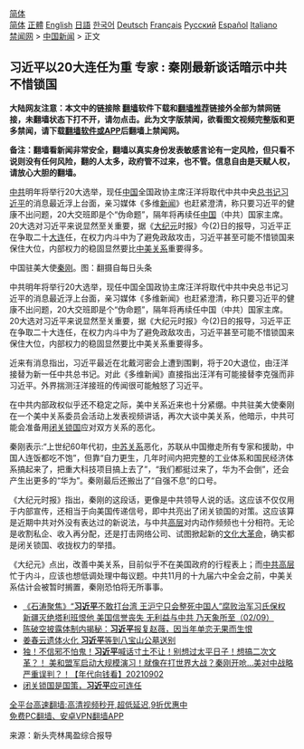  <!-- 面包屑导航 --> <div class="breadcrumb"><!-- GTranslate: https://gtranslate.io/ -->  <div class="switcher notranslate">  <div class="selected">  <a href="#" onclick="return false;"> 简体</a>  </div>  <div class="option">  <a href="https://www.bannedbook.org" onclick="doGTranslate('zh-CN|zh-CN');jQuery('div.switcher div.selected a').html(jQuery(this).html());return false;" title="简体中文" class="nturl selected"> 简体</a>  <a href="https://www.bannedbook.org/zh-tw/" onclick="doGTranslate('zh-CN|zh-TW');jQuery('div.switcher div.selected a').html(jQuery(this).html());return false;" title="繁體中文" class="nturl"> 正體</a>  <a href="https://www.bannedbook.org/en/" onclick="doGTranslate('zh-CN|en');jQuery('div.switcher div.selected a').html(jQuery(this).html());return false;" title="English" class="nturl"> English</a>  <a href="https://www.bannedbook.org/ja/" onclick="doGTranslate('zh-CN|ja');jQuery('div.switcher div.selected a').html(jQuery(this).html());return false;" title="日本語" class="nturl"> 日語</a>  <a href="https://www.bannedbook.org/ko/" onclick="doGTranslate('zh-CN|ko');jQuery('div.switcher div.selected a').html(jQuery(this).html());return false;" title="한국어" class="nturl"> 한국어</a>  <a href="https://www.bannedbook.org/de/" onclick="doGTranslate('zh-CN|de');jQuery('div.switcher div.selected a').html(jQuery(this).html());return false;" title="Deutsch" class="nturl"> Deutsch</a>  <a href="https://www.bannedbook.org/fr/" onclick="doGTranslate('zh-CN|fr');jQuery('div.switcher div.selected a').html(jQuery(this).html());return false;" title="Français" class="nturl"> Français</a>  <a href="https://www.bannedbook.org/ru/" onclick="doGTranslate('zh-CN|ru');jQuery('div.switcher div.selected a').html(jQuery(this).html());return false;" title="Русский" class="nturl"> Русский</a>  <a href="https://www.bannedbook.org/es/" onclick="doGTranslate('zh-CN|es');jQuery('div.switcher div.selected a').html(jQuery(this).html());return false;" title="Español" class="nturl"> Español</a>  <a href="https://www.bannedbook.org/it/" onclick="doGTranslate('zh-CN|it');jQuery('div.switcher div.selected a').html(jQuery(this).html());return false;" title="Italiano" class="nturl"> Italiano</a>  </div>  </div>      <div class='breadcrumb-sub'><!-- Breadcrumb NavXT 6.3.0 --> <a href="https://www.bannedbook.org/" class="home">禁闻网</a> &gt; <a href="https://www.bannedbook.org/bnews/cnnews/" class="category">中国新闻</a> &gt; 正文</div></div><h2>习近平以20大连任为重 专家 : 秦刚最新谈话暗示中共不惜锁国</h2> <p class="notice"><b>大陆网友注意：本文中的链接除 <a href="https://github.com/bannedbook/fanqiang" >翻墙</a>软件下载和<a href="https://github.com/killgcd/justmysocks/blob/master/README.md">翻墙推荐</a>链接外全部为禁网链接，未翻墙状态下打不开，请勿点击。此为文字版禁闻，欲看图文视频完整版和更多禁闻，请下载<a href="https://github.com/bannedbook/fanqiang">翻墙软件或APP</a>后翻墙上禁闻网。</p><p>备注：翻墙看新闻非常安全，翻墙以真实身份发表敏感言论有一定风险，但只看不说则没有任何风险，翻的人太多，政府管不过来，也不管。信息自由是天赋人权，请放心大胆的翻墙。</b></p>  <div class="entry"> <p id="summary"><a href="https://www.bannedbook.org/bnews/tag/%e4%b8%ad%e5%85%b1/" class="st_tag internal_tag" rel="tag" title="标签 中共 下的日志">中共</a>明年将举行20大选举，现任<span class='wp_keywordlink_affiliate'><a href="https://www.bannedbook.org/" title="中国" target="_blank">中国</a></span>全国政协主席汪洋将取代中共中央<a href="https://www.bannedbook.org/bnews/tag/%E6%80%BB%E4%B9%A6%E8%AE%B0/" class="st_tag internal_tag" rel="tag" title="标签 总书记 下的日志">总书记</a><a href="https://www.bannedbook.org/bnews/tag/%e4%b9%a0%e8%bf%91%e5%b9%b3/" class="st_tag internal_tag" rel="tag" title="标签 习近平 下的日志">习近平</a>的消息最近浮上台面，亲习媒体《多维<span class='wp_keywordlink_affiliate'><a href="https://www.bannedbook.org/" title="新闻">新闻</a></span>》也赶紧澄清，称只要习近平的健康不出问题，20大交班即是个“伪命题”，隔年将再续任<a href="https://www.bannedbook.org/bnews/tag/%E4%B8%AD%E5%9B%BD/" class="st_tag internal_tag" rel="tag" title="标签 中国 下的日志">中国</a>（中共）国家主席。20大选对习近平来说显然至关重要，据《<span class='wp_keywordlink_affiliate'><a href="http://www.epochtimes.com/" title="大纪元" target="_blank">大纪元</a></span>时报》今(2)日的报导，习近平正在争取二十<a href="https://www.bannedbook.org/bnews/tag/%e5%a4%a7%e8%bf%9e/" class="st_tag internal_tag" rel="tag" title="标签 大连 下的日志">大连</a>任，在权力内斗中为了避免政敌攻击，习近平甚至可能不惜锁国来保住大位，内部权力的稳固显然要比<a href="https://www.bannedbook.org/bnews/tag/%E4%B8%AD%E7%BE%8E%E5%85%B3%E7%B3%BB/" class="st_tag internal_tag" rel="tag" title="标签 中美关系 下的日志">中美关系</a>重要得多。</p> <p id="conimg">中国驻美大使<a href="https://www.bannedbook.org/bnews/tag/%e7%a7%a6%e5%88%9a/" class="st_tag internal_tag" rel="tag" title="标签 秦刚 下的日志">秦刚</a>。图：翻摄自每日头条</p>  <p>中共明年将举行20大选举，现任中国全国政协主席汪洋将取代中共中央总书记习近平的消息最近浮上台面，亲习媒体《多维新闻》也赶紧澄清，称只要习近平的健康不出问题，20大交班即是个“伪命题”，隔年将再续任中国（中共）国家主席。20大选对习近平来说显然至关重要，据《大纪元时报》今(2)日的报导，习近平正在争取二十大连任，在权力内斗中为了避免政敌攻击，习近平甚至可能不惜锁国来保住大位，内部权力的稳固显然要比中美关系重要得多。</p> <p>近来有消息指出，习近平最近在北戴河密会上遭到围剿，将于20大退位，由汪洋接替为新一任中共总书记。对此《多维新闻》直接指出汪洋有可能接替李克强而非习近平。外界揣测汪洋接班的传闻很可能触怒了习近平。</p>  <p>在中共内部政权似乎还不稳定之际，美中关系近来也十分紧绷。中共驻美大使秦刚在一个美中关系委员会活动上发表视频讲话，再次大谈中美关系，他暗示，中共可能会准备用<a href="https://www.bannedbook.org/bnews/tag/%E9%97%AD%E5%85%B3%E9%94%81%E5%9B%BD/" class="st_tag internal_tag" rel="tag" title="标签 闭关锁国 下的日志">闭关锁国</a>应对双方关系的恶化。</p> <p>秦刚表示:“上世纪60年代初，<span class='wp_keywordlink'><a href="https://www.bannedbook.org/forum2/topic1410.html" title="沈志華： 戰後中蘇關係若干問題研究 （人民出版社 2006）" target="_blank">中苏关系</a></span>恶化，苏联从中国撤走所有专家和援助，中国人连饭都吃不饱”，但靠“自力更生，几年时间内把完整的工业体系和国民经济体系搞起来了，把重大科技项目搞上去了”，“我们都挺过来了，华为不会倒”，还会产生出更多的“华为”。秦刚最后还搬出了“自强不息”的口号。</p>  <p>《大纪元时报》指出，秦刚的这段话，更像是中共领导人说的话。这应该不仅仅用于内部宣传，还相当于向美国传递信号，即中共亮出了闭关锁国的对策。这应该算是近期中共对外没有表达过的新说法，与中共<span class='wp_keywordlink_affiliate'><a href="https://www.bannedbook.org/bnews/ccpdope/" title="中共高层内幕" target="_blank">高层</a></span>对内动作频频也十分相符。无论是收割私企、收入再分配，还是打击网络公司、试图掀起新的<span class='wp_keywordlink'><a href="https://www.bannedbook.org/forum2/topic973.html" title="《文化大革命：历史真相和集体记忆》" target="_blank">文化大革命</a></span>，确实都是闭关锁国、收拢权力的举措。</p> <p>《大纪元》点出，改善中美关系，目前似乎不在美国政府的行程表上；而<span class='wp_keywordlink_affiliate'><a href="https://www.bannedbook.org/bnews/ccpdope/" title="中共高层" target="_blank">中共高层</a></span>忙于内斗，应该也想低调处理中每议题。中共11月的十九届六中全会之前，中美关系估计会被暂时搁置，秦刚恐怕将无所事事。</p>  <ul class='op-related-articles' title='相关阅读'> <li><a href='https://www.bannedbook.org/bnews/bannedvideo/20210902/1617885.html' target='_blank'>《石涛聚焦》“<b>习近平</b>不敢打台湾 王沪宁只会整死中国人”腐败治军习氏保权 新疆灭绝塔利班恨他 美国信誉丧失 无利益与中共 乃天象所至（02/09）</a></li> <li><a href='https://www.bannedbook.org/bnews/taiwannews/20210902/1617868.html' target='_blank'>陈破空披露体制内揭秘：<b>习近平</b>报复赵薇，因当年单恋无果而生恨</a></li> <li><a href='https://www.bannedbook.org/bnews/baitai/20210902/1617838.html' target='_blank'>姜春云遗体火化 <b>习近平</b>等到八宝山公墓送别</a></li> <li><a href='https://www.bannedbook.org/bnews/taiwannews/20210902/1617799.html' target='_blank'>独！不信邪不怕鬼！<b>习近平</b>喊话寸土不让！别想过太平日子！想搞二次文革？！ 美和盟军启动大规模演习！就像在打世界大战？秦刚开呛…美对中战略严重误判？！【年代向钱看】20210902</a></li> <li><a href='https://www.bannedbook.org/bnews/ssgc/20210902/1617786.html' target='_blank'>闭关锁国是国策，<b>习近平</b>应可连任</a></li> </ul> <p class="texttj"> <a href="https://github.com/bannedbook/fanqiang/wiki/V2ray%E6%9C%BA%E5%9C%BA" target="_blank">全平台高速翻墙:高清视频秒开,超低延迟,9折优惠中</a><br/> <a href="https://github.com/bannedbook/fanqiang/wiki/%E7%A6%81%E9%97%BB%E7%BD%91%E5%AE%89%E5%8D%93%E7%BF%BB%E5%A2%99%E6%96%B0%E9%97%BBAPP" target="_blank">免费PC翻墙、安卓VPN翻墙APP</a></p><p> 来源：新头壳林禺盈综合报导 </p><a name='sharetosocial'></a>  <div style="margin-bottom:5px;padding-bottom:5px;clear:both"> <div id="archive-pix-1" class="banner-ads"> <!-- AuctionX Display platform tag START --> <div id="26318x728x90x621x_ADSLOT2" clicktrack="%%CLICK_URL_ESC%%"></div> <!-- AuctionX Display platform tag END --> </div> <div id="archive-pix-2" class="banner-ads"> <!-- AuctionX Display platform tag START --> <div id="26315x300x250x621x_ADSLOT2" clicktrack="%%CLICK_URL_ESC%%"></div> <!-- AuctionX Display platform tag END --> </div> </div>  <div id="archive-pix-1" class="banner-ads"> <!-- AuctionX Display platform tag START --> <div id="26318x728x90x621x_ADSLOT3" clicktrack="%%CLICK_URL_ESC%%"></div> <!-- AuctionX Display platform tag END --> </div> </div><!--END ENTRY--> 
